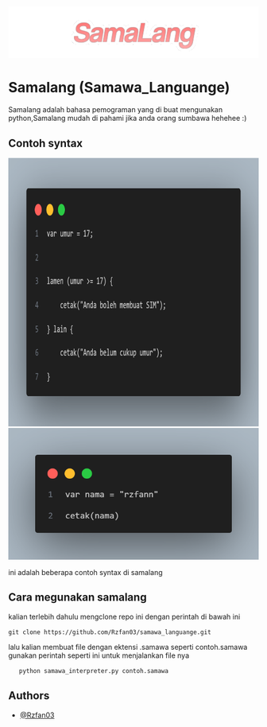 
![Logo](1000795115.png)


# Samalang (Samawa_Languange)

Samalang adalah bahasa pemograman yang di buat mengunakan python,Samalang mudah di pahami jika anda orang sumbawa hehehee :)




## Contoh syntax

<img src="contoh if statement di samalang.png" height="540" width="540" alt="contoh1">
<br>
<img src="conton print di samalang.png" alt="contoh2">

ini adalah beberapa contoh syntax di samalang
## Cara megunakan samalang
kalian terlebih dahulu mengclone repo ini dengan perintah di bawah ini
```
git clone https://github.com/Rzfan03/samawa_languange.git
```
lalu kalian membuat file dengan ektensi .samawa seperti contoh.samawa
gunakan perintah seperti ini untuk menjalankan file nya

```bash
   python samawa_interpreter.py contoh.samawa
```

    
## Authors

- [@Rzfan03](https://www.github.com/Rzfan03)

